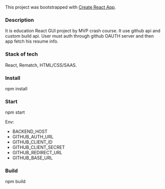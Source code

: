 This project was bootstrapped with [Create React App](https://github.com/facebook/create-react-app).

### Description

It is education React GUI project by MVP crash course.
It use github api and custom build api.
User must auth through github OAUTH server and then app fetch his resume info.

### Stack of tech

React, Rematch, HTML/CSS/SAAS.

### Install

npm install

### Start

npm start

Env:

- BACKEND_HOST
- GITHUB_AUTH_URL
- GITHUB_CLIENT_ID
- GITHUB_CLIENT_SECRET
- GITHUB_REDIRECT_URL
- GITHUB_BASE_URL

### Build

npm build

